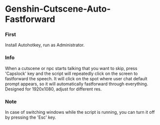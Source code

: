 # Genshin-Cutscene-Auto-Fastforward

### First
Install Autohotkey, run as Administrator.
### Info
When a cutscene or npc starts talking that you want to skip, press 'Capslock' key and the script will repeatedly click on the screen to fastforward the speech. It will click on the spot where user chat default prompt appears, so it will automatically fastforward through everything. Designed for 1920x1080, adjust for different res.
### Note
In case of switching windows while the script is running, you can turn it off by pressing the 'Esc' key.

